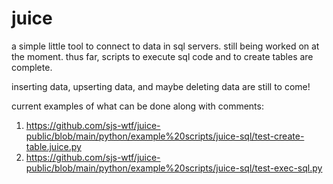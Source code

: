 # juice

a simple little tool to connect to data in sql servers.
still being worked on at the moment.
thus far, scripts to execute sql code and to create tables are complete.

inserting data, upserting data, and maybe deleting data are still to come!

current examples of what can be done along with comments:

1.  https://github.com/sjs-wtf/juice-public/blob/main/python/example%20scripts/juice-sql/test-create-table.juice.py
2.  https://github.com/sjs-wtf/juice-public/blob/main/python/example%20scripts/juice-sql/test-exec-sql.py
